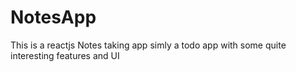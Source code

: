 # NotesApp
This is a reactjs Notes taking app simly a todo app with some quite interesting features and UI

